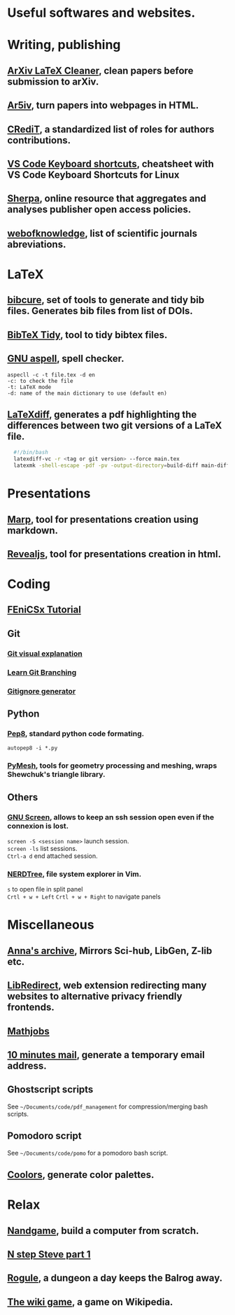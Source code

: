 # Useful softwares and websites.

# Writing, publishing

## [ArXiv LaTeX Cleaner](https://github.com/google-research/arxiv-latex-cleaner), clean papers before submission to arXiv.

## [Ar5iv](https://ar5iv.labs.arxiv.org/), turn papers into webpages in HTML.

## [CRediT](https://credit.niso.org/), a standardized list of roles for authors contributions.

## [VS Code Keyboard shortcuts](https://code.visualstudio.com/shortcuts/keyboard-shortcuts-linux.pdf), cheatsheet with VS Code Keyboard Shortcuts for Linux

## [Sherpa](https://v2.sherpa.ac.uk/romeo/), online resource that aggregates and analyses publisher open access policies.

## [webofknowledge](https://images.webofknowledge.com/images/help/WOS/A_abrvjt.html), list of scientific journals abreviations.

# LaTeX

## [bibcure](https://github.com/bibcure/bibcure), set of tools to generate and tidy bib files. Generates bib files from list of DOIs.

## [BibTeX Tidy](https://flamingtempura.github.io/bibtex-tidy/index.html), tool to tidy bibtex files.

## [GNU aspell](http://aspell.net/), spell checker.  
  ```
  aspecll -c -t file.tex -d en
  -c: to check the file
  -t: LaTeX mode
  -d: name of the main dictionary to use (default en)
  ```

## [LaTeXdiff](https://www.overleaf.com/learn/latex/Articles/Using_Latexdiff_For_Marking_Changes_To_Tex_Documents), generates a pdf highlighting the differences between two git versions of a LaTeX file.
  ```bash
    #!/bin/bash
    latexdiff-vc -r <tag or git version> --force main.tex
    latexmk -shell-escape -pdf -pv -output-directory=build-diff main-diff<tag or git version>.tex
  ```

# Presentations

## [Marp](https://marp.app/#get-started), tool for presentations creation using markdown.

## [Revealjs](https://revealjs.com/), tool for presentations creation in html.

# Coding

## [FEniCSx Tutorial](https://jorgensd.github.io/dolfinx-tutorial)

## Git
### [Git visual explanation](http://marklodato.github.io/visual-git-guide/index-fr.html)
### [Learn Git Branching](https://learngitbranching.js.org/)
### [Gitignore generator](https://www.toptal.com/developers/gitignore) 

## Python

### [Pep8](https://www.python.org/dev/peps/pep-0008/), standard python code formating.  
`autopep8 -i *.py`

### [PyMesh](https://pymesh.readthedocs.io/en/latest/index.html), tools for geometry processing and meshing, wraps Shewchuk's triangle library.

## Others
### [GNU Screen](https://www.gnu.org/software/screen/manual/screen.html), allows to keep an ssh session open even if the connexion is lost.
  `screen -S <session name>` launch session.  
  `screen -ls` list sessions.  
  `Ctrl-a d` end attached session.

### [NERDTree](https://github.com/preservim/nerdtree), file system explorer in Vim.
`s` to open file in split panel  
`Crtl + w + Left` `Crtl + w + Right` to navigate panels

# Miscellaneous

## [Anna's archive](https://annas-archive.org/), Mirrors Sci-hub, LibGen, Z-lib etc.

## [LibRedirect](https://libredirect.github.io/), web extension redirecting many websites to alternative privacy friendly frontends.

## [Mathjobs](https://www.mathjobs.org/jobs)

## [10 minutes mail](https://10minutemail.net/), generate a temporary email address.

## Ghostscript scripts
See `~/Documents/code/pdf_management` for compression/merging bash scripts.

## Pomodoro script
See `~/Documents/code/pomo` for a pomodoro bash script.

## [Coolors](https://coolors.co/cabac8-ff101f-b2ddf7-81d6e3-4cb5ae), generate color palettes.

# Relax

## [Nandgame](https://nandgame.com/), build a computer from scratch.

## [N step Steve part 1](https://epicpikaguy.itch.io/n-step-steve-part-1)

## [Rogule](https://rogule.com/), a dungeon a day keeps the Balrog away.

## [The wiki game](https://www.thewikigame.com/), a game on Wikipedia.